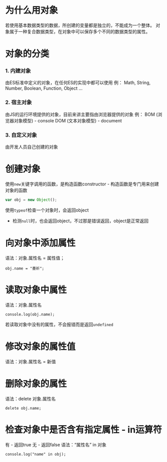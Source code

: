 ﻿# 为什么用对象
若使用基本数据类型的数据，所创建的变量都是独立的，不能成为一个整体。
对象属于一种复合数据类型，在对象中可以保存多个不同的数据类型的属性。

# 对象的分类
### 1. 内建对象
由ES标准中定义的对象，在任何ES的实现中都可以使用
例： Math, String, Number, Boolean, Function, Object ...

### 2. 宿主对象
由JS的运行环境提供的对象，目前来讲主要指由浏览器提供的对象
例： BOM (浏览器对象模型) - console
		DOM (文本对象模型) - document
### 3. 自定义对象
由开发人员自己创建的对象


# 创建对象
使用`new`关键字调用的函数，是构造函数constructor
	- 构造函数是专门用来创建对象的函数
```javascript
var obj = new Object();
```
使用`typeof`检查一个对象时，会返回object
 - 检测`null`时，也会返回object，不过那是错误返回，object是正常返回

# 向对象中添加属性
语法：对象.属性名 = 属性值；
```
obj.name = "墨祈";
```
# 读取对象中属性
语法：对象.属性名
```
console.log(obj.name);
```
若读取对象中没有的属性，不会报错而是返回`undefined`

# 修改对象的属性值
语法：对象.属性名 = 新值

# 删除对象的属性
语法：delete 对象.属性名
```
delete obj.name;
```
# 检查对象中是否含有指定属性 - in运算符
有 - 返回true
无 - 返回false
语法：“属性名” in 对象
```
console.log("name" in obj);
```

